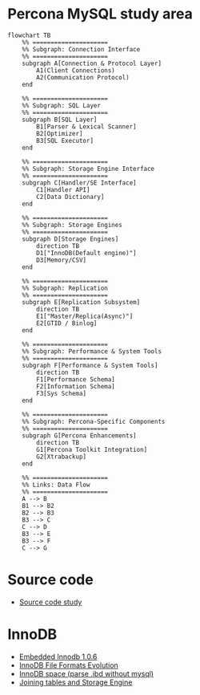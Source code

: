 # Percona MySQL study area

```mermaid
flowchart TB
    %% =====================
    %% Subgraph: Connection Interface
    %% =====================
    subgraph A[Connection & Protocol Layer]
        A1(Client Connections)
        A2(Communication Protocol)
    end

    %% =====================
    %% Subgraph: SQL Layer
    %% =====================
    subgraph B[SQL Layer]
        B1[Parser & Lexical Scanner]
        B2[Optimizer]
        B3[SQL Executor]
    end

    %% =====================
    %% Subgraph: Storage Engine Interface
    %% =====================
    subgraph C[Handler/SE Interface]
        C1[Handler API]
        C2[Data Dictionary]
    end

    %% =====================
    %% Subgraph: Storage Engines
    %% =====================
    subgraph D[Storage Engines]
        direction TB
        D1["InnoDB(Default engine)"]
        D3[Memory/CSV]
    end

    %% =====================
    %% Subgraph: Replication
    %% =====================
    subgraph E[Replication Subsystem]
        direction TB
        E1["Master/Replica(Async)"]
        E2[GTID / Binlog]
    end

    %% =====================
    %% Subgraph: Performance & System Tools
    %% =====================
    subgraph F[Performance & System Tools]
        direction TB
        F1[Performance Schema]
        F2[Information Schema]
        F3[Sys Schema]
    end

    %% =====================
    %% Subgraph: Percona-Specific Components
    %% =====================
    subgraph G[Percona Enhancements]
        direction TB
        G1[Percona Toolkit Integration]
        G2[Xtrabackup]
    end

    %% =====================
    %% Links: Data Flow
    %% =====================
    A --> B
    B1 --> B2
    B2 --> B3
    B3 --> C
    C --> D
    B3 --> E
    B3 --> F
    C --> G
```

# Source code

- [Source code study](./source)

# InnoDB

- [Embedded Innodb 1.0.6](./../innodbtest/README.md)
- [InnoDB File Formats Evolution](./docs/inndb_format.md)
- [InnoDB space (parse .ibd without mysql)](./docs/innodb_space.md)
- [Joining tables and Storage Engine](./docs/join_storage.md)